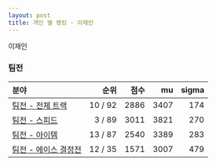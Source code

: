 ```yaml
---
layout: post
title: 개인 별 랭킹 - 이재인
---
```


이재인


### 팀전

| 분야 | 순위 | 점수 | mu | sigma |
|:---|---:|---:|---:|---:|
| [팀전 - 전체 트랙](../team-full) | 10 / 92 | 2886 | 3407 | 174 |
| [팀전 - 스피드](../team-speed) | 3 / 89 | 3011 | 3821 | 270 |
| [팀전 - 아이템](../team-item) | 13 / 87 | 2540 | 3389 | 283 |
| [팀전 - 에이스 결정전](../team-ace) | 12 / 35 | 1571 | 3007 | 479 |

